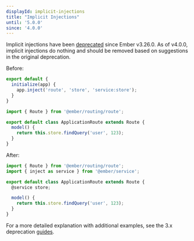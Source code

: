 ```yaml
---
displayId: implicit-injections
title: "Implicit Injections"
until: '5.0.0'
since: '4.0.0'
---
```


Implicit injections have been [deprecated](https://deprecations.emberjs.com/v3.x#toc_implicit-injections) since Ember v3.26.0.  As of v4.0.0, implicit injections do nothing and should be removed based on suggestions in the original deprecation.

Before:

```js
export default {
  initialize(app) {
    app.inject('route', 'store', 'service:store');
  }
}
```

```js
import { Route } from '@ember/routing/route';

export default class ApplicationRoute extends Route {
  model() {
    return this.store.findQuery('user', 123);
  }
}
```

After:

```js
import { Route } from '@ember/routing/route';
import { inject as service } from '@ember/service';

export default class ApplicationRoute extends Route {
  @service store;

  model() {
    return this.store.findQuery('user', 123);
  }
}
```

For a more detailed explanation with additional examples, see the 3.x deprecation [guides](https://deprecations.emberjs.com/v3.x#toc_implicit-injections).
